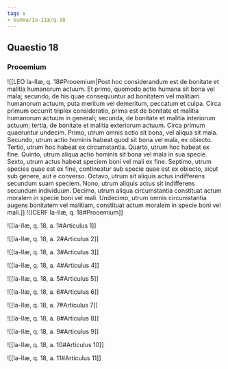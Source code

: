 ```yaml
---
tags : 
- Summa/Ia-IIæ/q.18
---
```


## Quaestio 18

### Prooemium

![[LEO Ia-IIæ, q. 18#Prooemium|Post hoc considerandum est de bonitate et malitia humanorum actuum. Et primo, quomodo actio humana sit bona vel mala; secundo, de his quae consequuntur ad bonitatem vel malitiam humanorum actuum, puta meritum vel demeritum, peccatum et culpa. Circa primum occurrit triplex consideratio, prima est de bonitate et malitia humanorum actuum in generali; secunda, de bonitate et malitia interiorum actuum; tertia, de bonitate et malitia exteriorum actuum. Circa primum quaeruntur undecim. Primo, utrum omnis actio sit bona, vel aliqua sit mala. Secundo, utrum actio hominis habeat quod sit bona vel mala, ex obiecto. Tertio, utrum hoc habeat ex circumstantia. Quarto, utrum hoc habeat ex fine. Quinto, utrum aliqua actio hominis sit bona vel mala in sua specie. Sexto, utrum actus habeat speciem boni vel mali ex fine. Septimo, utrum species quae est ex fine, contineatur sub specie quae est ex obiecto, sicut sub genere, aut e converso. Octavo, utrum sit aliquis actus indifferens secundum suam speciem. Nono, utrum aliquis actus sit indifferens secundum individuum. Decimo, utrum aliqua circumstantia constituat actum moralem in specie boni vel mali. Undecimo, utrum omnis circumstantia augens bonitatem vel malitiam, constituat actum moralem in specie boni vel mali.]]
![[CERF Ia-IIæ, q. 18#Prooemium]]

![[Ia-IIæ, q. 18, a. 1#Articulus 1]]

![[Ia-IIæ, q. 18, a. 2#Articulus 2]]

![[Ia-IIæ, q. 18, a. 3#Articulus 3]]

![[Ia-IIæ, q. 18, a. 4#Articulus 4]]

![[Ia-IIæ, q. 18, a. 5#Articulus 5]]

![[Ia-IIæ, q. 18, a. 6#Articulus 6]]

![[Ia-IIæ, q. 18, a. 7#Articulus 7]]

![[Ia-IIæ, q. 18, a. 8#Articulus 8]]

![[Ia-IIæ, q. 18, a. 9#Articulus 9]]

![[Ia-IIæ, q. 18, a. 10#Articulus 10]]

![[Ia-IIæ, q. 18, a. 11#Articulus 11]]


